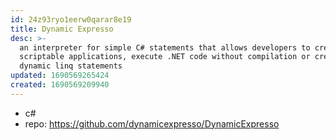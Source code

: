 ```yaml
---
id: 24z93ryo1eerw0qarar8e19
title: Dynamic Expresso
desc: >-
  an interpreter for simple C# statements that allows developers to create
  scriptable applications, execute .NET code without compilation or create
  dynamic linq statements
updated: 1690569265424
created: 1690569209940
---
```


- c#
- repo: https://github.com/dynamicexpresso/DynamicExpresso